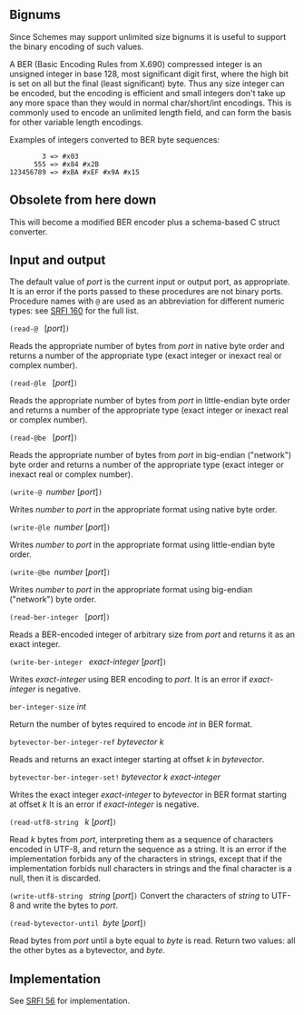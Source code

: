 ## Bignums

Since Schemes may support unlimited size bignums it is useful to support the binary encoding
of such values.

A BER (Basic Encoding Rules from X.690) compressed integer is an unsigned integer in base 128,
most significant digit first, where the high bit is set on all but the final (least significant)
byte. Thus any size integer can be encoded, but the encoding is efficient and small integers
don't take up any more space than they would in normal char/short/int encodings.
This is commonly used to encode an unlimited length field, and can form the basis
for other variable length encodings.

Examples of integers converted to BER byte sequences:

            3 => #x03
          555 => #x84 #x2B
    123456789 => #xBA #xEF #x9A #x15

## Obsolete from here down

This will become a modified BER encoder plus a schema-based C struct converter.

## Input and output

The default value of *port* is the current input or output port, as appropriate.
It is an error if the ports passed to these procedures are not binary ports.
Procedure names  with `@` are used as an abbreviation for different numeric
types: see [SRFI 160](http://srfi.schemers.org/srfi-160/srfi-160.html) for
the full list.

`(read-@ ` [*port*]`)`

Reads the appropriate number of bytes from *port* in native byte order
and returns a number of the appropriate type
(exact integer or inexact real or complex number).

`(read-@le ` [*port*]`)`

Reads the appropriate number of bytes from *port* in little-endian byte order
and returns a number of the appropriate type (exact integer or inexact real or complex number).

`(read-@be ` [*port*]`)`

Reads the appropriate number of bytes from *port* in big-endian ("network") byte order
and returns a number of the appropriate type (exact integer or inexact real or complex number).

`(write-@ `*number* [*port*]`)`

Writes *number* to *port* in the appropriate format using native byte order.

`(write-@le `*number* [*port*]`)`

Writes *number* to *port* in the appropriate format using little-endian byte order.

`(write-@be `*number* [*port*]`)`

Writes *number* to *port* in the appropriate format using big-endian ("network") byte order.

`(read-ber-integer ` [*port*]`)`

Reads a BER-encoded integer of arbitrary size
from *port* and returns it as an exact integer.

`(write-ber-integer ` *exact-integer* [*port*]`)`

Writes *exact-integer* using BER encoding to *port*.
It is an error if *exact-integer* is negative.

`ber-integer-size` _int_

Return the number of bytes required to encode _int_ in BER format.

`bytevector-ber-integer-ref` _bytevector k_

Reads and returns an exact integer starting at offset _k_ in _bytevector_.

`bytevector-ber-integer-set!` _bytevector k exact-integer_

Writes the exact integer _exact-integer_ to _bytevector_ in BER format starting at offset _k_
It is an error if _exact-integer_ is negative.

`(read-utf8-string ` *k* [*port*]`)`

Read *k* bytes from *port*, interpreting them as a sequence of characters encoded in UTF-8,
and return the sequence as a string.  It is an error if the implementation
forbids any of the characters in strings, except that if the implementation
forbids null characters in strings and the final character is a null,
then it is discarded.

`(write-utf8-string ` *string* [*port*]`)`
Convert the characters of *string* to UTF-8
and write the bytes to *port*.

`(read-bytevector-until `*byte* [*port*]`)`

Read bytes from *port* until a byte equal to *byte* is read. 
Return two values: all the other bytes as a bytevector,
and *byte*.



## Implementation

See [SRFI 56](http://srfi.schemers.org/srfi-56/srfi-56.html) for implementation.



